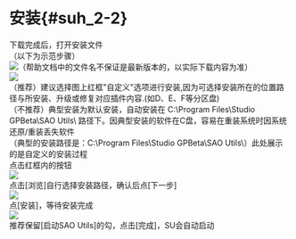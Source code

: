 # 安装{#suh_2-2}
下载完成后，打开安装文件<br>
（以下为示范步骤）<br>
![](https://github.com/LiyroPen/SAO_Utils_help/tree/master/Images/3-1.jpg)（帮助文档中的文件名不保证是最新版本的，以实际下载内容为准）<br>
![](https://github.com/LiyroPen/SAO_Utils_help/tree/master/Images/3-2.jpg)<br>
（推荐）建议选择图上红框"自定义"选项进行安装,因为可选择安装所在的位置路径与所安装、升级或修复对应插件内容.(如D、E、F等分区盘)<br>
（不推荐）典型安装为默认安装，自动安装在 C:\Program Files\Studio GPBeta\SAO Utils\  路径下。因典型安装的软件在C盘，容易在重装系统时因系统还原/重装丢失软件<br>
（典型的安装路径是：C:\Program Files\Studio GPBeta\SAO Utils\）此处展示的是自定义的安装过程<br>
点击红框内的按钮<br>
![](https://github.com/LiyroPen/SAO_Utils_help/tree/master/Images/3-3.jpg)<br>
点击[浏览]自行选择安装路径，确认后点[下一步]<br>
![](https://github.com/LiyroPen/SAO_Utils_help/tree/master/Images/3-4.jpg)<br>
点[安装]，等待安装完成<br>
![](https://github.com/LiyroPen/SAO_Utils_help/tree/master/Images/3-5.jpg)<br>
推荐保留[启动SAO Utils]的勾，点击[完成]，SU会自动启动
